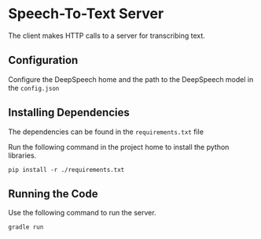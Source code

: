 # Speech-To-Text Server

The client makes HTTP calls to a server for transcribing text.

## Configuration
Configure the DeepSpeech home and the path to the DeepSpeech model in the `config.json`

## Installing Dependencies
The dependencies can be found in the `requirements.txt` file

Run the following command in the project home to install the python libraries.
```
pip install -r ./requirements.txt
```
## Running the Code
Use the following command to run the server.
```
gradle run
```  

